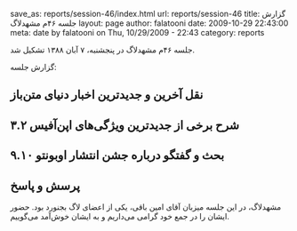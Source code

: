 save_as: reports/session-46/index.html
url: reports/session-46
title: گزارش جلسه ۴۶‌م مشهدلاگ
layout: page
author: falatooni
date: 2009-10-29 22:43:00
meta: date by falatooni on Thu, 10/29/2009 - 22:43
category: reports

جلسه ۴۶‌م مشهدلاگ در پنجشنبه، ۷ آبان ۱۳۸۸ تشکیل شد.


<!--more-->



گزارش جلسه:

## نقل آخرین و جدیدترین اخبار دنیای متن‌باز
## شرح برخی از جدیدترین ویژگی‌های اپن‌آفیس ۳.۲
## بحث و گفتگو درباره جشن انتشار اوبونتو ۹.۱۰
## پرسش و پاسخ

مشهدلاگ، در این جلسه میزبان آقای امین باقی، یکی از اعضای لاگ بجنورد بود. حضور
ایشان را در جمع خود گرامی می‌داریم و به ایشان خوش‌آمد می‌گوییم.
